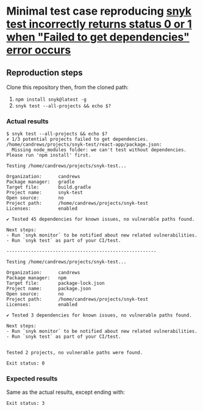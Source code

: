 # Minimal test case reproducing [snyk test incorrectly returns status 0 or 1 when "Failed to get dependencies" error occurs](https://github.com/snyk/snyk/issues/2242)

## Reproduction steps

Clone this repository then, from the cloned path:
1. `npm install snyk@latest -g`
2. `snyk test --all-projects && echo $?`

### Actual results
```
$ snyk test --all-projects && echo $?
✗ 1/3 potential projects failed to get dependencies.
/home/candrews/projects/snyk-test/react-app/package.json:
  Missing node_modules folder: we can't test without dependencies.
Please run 'npm install' first.

Testing /home/candrews/projects/snyk-test...

Organization:      candrews
Package manager:   gradle
Target file:       build.gradle
Project name:      snyk-test
Open source:       no
Project path:      /home/candrews/projects/snyk-test
Licenses:          enabled

✔ Tested 45 dependencies for known issues, no vulnerable paths found.

Next steps:
- Run `snyk monitor` to be notified about new related vulnerabilities.
- Run `snyk test` as part of your CI/test.

-------------------------------------------------------

Testing /home/candrews/projects/snyk-test...

Organization:      candrews
Package manager:   npm
Target file:       package-lock.json
Project name:      package.json
Open source:       no
Project path:      /home/candrews/projects/snyk-test
Licenses:          enabled

✔ Tested 3 dependencies for known issues, no vulnerable paths found.

Next steps:
- Run `snyk monitor` to be notified about new related vulnerabilities.
- Run `snyk test` as part of your CI/test.


Tested 2 projects, no vulnerable paths were found.

Exit status: 0
```

### Expected results
Same as the actual results, except ending with:
```
Exit status: 3
```
